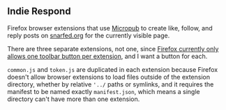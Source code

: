 ## Indie Respond

Firefox browser extensions that use [Micropub](https://micropub.net/) to create like, follow, and reply posts on [snarfed.org](https://snarfed.org/) for the currently visible page.

There are three separate extensions, not one, since [Firefox currently only allows one toolbar button per extension](https://developer.mozilla.org/en-US/docs/Mozilla/Add-ons/WebExtensions/user_interface/Browser_action#specifying_the_browser_action), and I want a button for each.

`common.js` and `token.js` are duplicated in each extension because Firefox doesn't allow browser extensions to load files outside of the extension directory, whether by relative `'../` paths or symlinks, and it requires the manifest to be named exactly `manifest.json`, which means a single directory can't have more than one extension.
